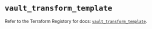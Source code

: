 # `vault_transform_template`

Refer to the Terraform Registory for docs: [`vault_transform_template`](https://registry.terraform.io/providers/hashicorp/vault/3.22.0/docs/resources/transform_template).
